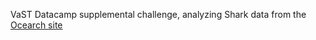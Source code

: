 VaST Datacamp supplemental challenge, analyzing Shark data from the [Ocearch site](https://www.ocearch.org/)